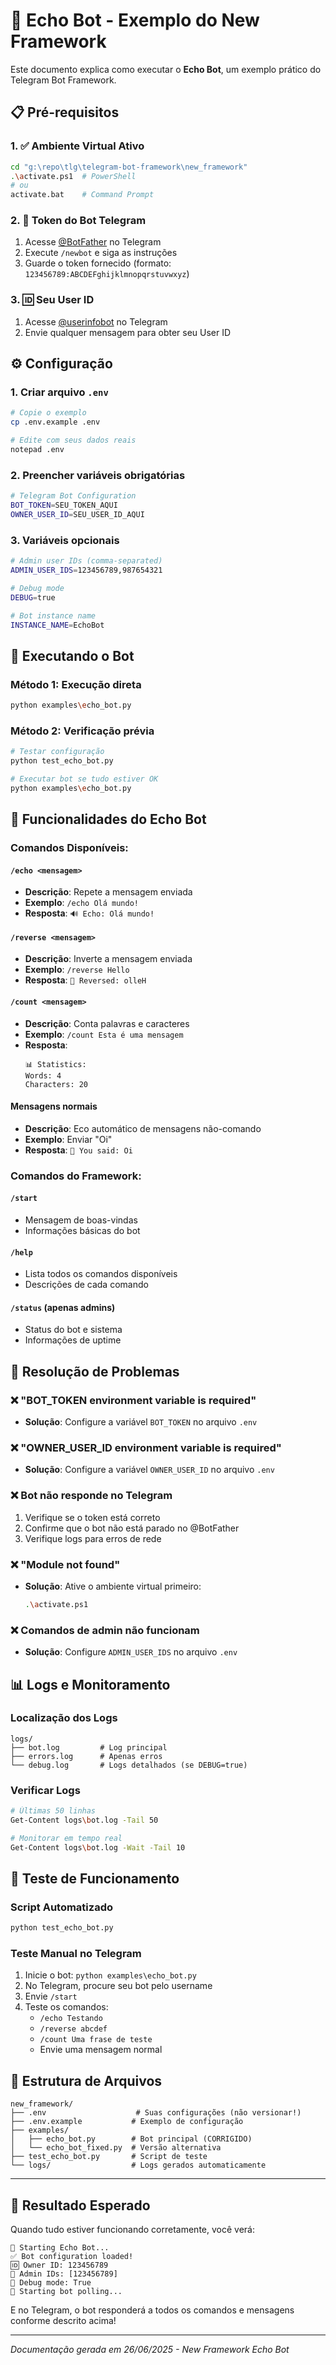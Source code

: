 # 🤖 Echo Bot - Exemplo do New Framework

Este documento explica como executar o **Echo Bot**, um exemplo prático do Telegram Bot Framework.

## 📋 Pré-requisitos

### 1. ✅ Ambiente Virtual Ativo
```bash
cd "g:\repo\tlg\telegram-bot-framework\new_framework"
.\activate.ps1  # PowerShell
# ou
activate.bat    # Command Prompt
```

### 2. 🔑 Token do Bot Telegram
1. Acesse [@BotFather](https://t.me/BotFather) no Telegram
2. Execute `/newbot` e siga as instruções
3. Guarde o token fornecido (formato: `123456789:ABCDEFghijklmnopqrstuvwxyz`)

### 3. 🆔 Seu User ID
1. Acesse [@userinfobot](https://t.me/userinfobot) no Telegram
2. Envie qualquer mensagem para obter seu User ID

## ⚙️ Configuração

### 1. Criar arquivo `.env`
```bash
# Copie o exemplo
cp .env.example .env

# Edite com seus dados reais
notepad .env
```

### 2. Preencher variáveis obrigatórias
```bash
# Telegram Bot Configuration
BOT_TOKEN=SEU_TOKEN_AQUI
OWNER_USER_ID=SEU_USER_ID_AQUI
```

### 3. Variáveis opcionais
```bash
# Admin user IDs (comma-separated)
ADMIN_USER_IDS=123456789,987654321

# Debug mode
DEBUG=true

# Bot instance name
INSTANCE_NAME=EchoBot
```

## 🚀 Executando o Bot

### Método 1: Execução direta
```bash
python examples\echo_bot.py
```

### Método 2: Verificação prévia
```bash
# Testar configuração
python test_echo_bot.py

# Executar bot se tudo estiver OK
python examples\echo_bot.py
```

## 🎯 Funcionalidades do Echo Bot

### Comandos Disponíveis:

#### `/echo <mensagem>`
- **Descrição**: Repete a mensagem enviada
- **Exemplo**: `/echo Olá mundo!`
- **Resposta**: `🔊 Echo: Olá mundo!`

#### `/reverse <mensagem>`
- **Descrição**: Inverte a mensagem enviada
- **Exemplo**: `/reverse Hello`
- **Resposta**: `🔄 Reversed: olleH`

#### `/count <mensagem>`
- **Descrição**: Conta palavras e caracteres
- **Exemplo**: `/count Esta é uma mensagem`
- **Resposta**: 
  ```
  📊 Statistics:
  Words: 4
  Characters: 20
  ```

#### **Mensagens normais**
- **Descrição**: Eco automático de mensagens não-comando
- **Exemplo**: Enviar "Oi"
- **Resposta**: `🤖 You said: Oi`

### Comandos do Framework:

#### `/start`
- Mensagem de boas-vindas
- Informações básicas do bot

#### `/help`
- Lista todos os comandos disponíveis
- Descrições de cada comando

#### `/status` (apenas admins)
- Status do bot e sistema
- Informações de uptime

## 🔧 Resolução de Problemas

### ❌ "BOT_TOKEN environment variable is required"
- **Solução**: Configure a variável `BOT_TOKEN` no arquivo `.env`

### ❌ "OWNER_USER_ID environment variable is required"
- **Solução**: Configure a variável `OWNER_USER_ID` no arquivo `.env`

### ❌ Bot não responde no Telegram
1. Verifique se o token está correto
2. Confirme que o bot não está parado no @BotFather
3. Verifique logs para erros de rede

### ❌ "Module not found"
- **Solução**: Ative o ambiente virtual primeiro:
  ```bash
  .\activate.ps1
  ```

### ❌ Comandos de admin não funcionam
- **Solução**: Configure `ADMIN_USER_IDS` no arquivo `.env`

## 📊 Logs e Monitoramento

### Localização dos Logs
```
logs/
├── bot.log         # Log principal
├── errors.log      # Apenas erros
└── debug.log       # Logs detalhados (se DEBUG=true)
```

### Verificar Logs
```bash
# Últimas 50 linhas
Get-Content logs\bot.log -Tail 50

# Monitorar em tempo real
Get-Content logs\bot.log -Wait -Tail 10
```

## 🎉 Teste de Funcionamento

### Script Automatizado
```bash
python test_echo_bot.py
```

### Teste Manual no Telegram
1. Inicie o bot: `python examples\echo_bot.py`
2. No Telegram, procure seu bot pelo username
3. Envie `/start`
4. Teste os comandos:
   - `/echo Testando`
   - `/reverse abcdef`
   - `/count Uma frase de teste`
   - Envie uma mensagem normal

## 📁 Estrutura de Arquivos

```
new_framework/
├── .env                    # Suas configurações (não versionar!)
├── .env.example           # Exemplo de configuração
├── examples/
│   ├── echo_bot.py        # Bot principal (CORRIGIDO)
│   └── echo_bot_fixed.py  # Versão alternativa
├── test_echo_bot.py       # Script de teste
└── logs/                  # Logs gerados automaticamente
```

---

## 🎯 Resultado Esperado

Quando tudo estiver funcionando corretamente, você verá:

```
🤖 Starting Echo Bot...
✅ Bot configuration loaded!
🆔 Owner ID: 123456789
👥 Admin IDs: [123456789]
🔧 Debug mode: True
🚀 Starting bot polling...
```

E no Telegram, o bot responderá a todos os comandos e mensagens conforme descrito acima!

---
*Documentação gerada em 26/06/2025 - New Framework Echo Bot*
